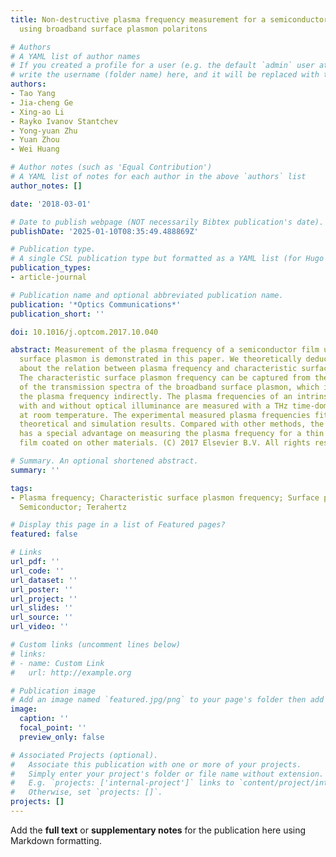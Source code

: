 ```yaml
---
title: Non-destructive plasma frequency measurement for a semiconductor thin film
  using broadband surface plasmon polaritons

# Authors
# A YAML list of author names
# If you created a profile for a user (e.g. the default `admin` user at `content/authors/admin/`), 
# write the username (folder name) here, and it will be replaced with their full name and linked to their profile.
authors:
- Tao Yang
- Jia-cheng Ge
- Xing-ao Li
- Rayko Ivanov Stantchev
- Yong-yuan Zhu
- Yuan Zhou
- Wei Huang

# Author notes (such as 'Equal Contribution')
# A YAML list of notes for each author in the above `authors` list
author_notes: []

date: '2018-03-01'

# Date to publish webpage (NOT necessarily Bibtex publication's date).
publishDate: '2025-01-10T08:35:49.488869Z'

# Publication type.
# A single CSL publication type but formatted as a YAML list (for Hugo requirements).
publication_types:
- article-journal

# Publication name and optional abbreviated publication name.
publication: '*Optics Communications*'
publication_short: ''

doi: 10.1016/j.optcom.2017.10.040

abstract: Measurement of the plasma frequency of a semiconductor film using broadband
  surface plasmon is demonstrated in this paper. We theoretically deduce a formula
  about the relation between plasma frequency and characteristic surface plasmon frequency.
  The characteristic surface plasmon frequency can be captured from the cut-off frequency
  of the transmission spectra of the broadband surface plasmon, which is used to measure
  the plasma frequency indirectly. The plasma frequencies of an intrinsic indium antimonide
  with and without optical illuminance are measured with a THz time-domain spectrometer
  at room temperature. The experimental measured plasma frequencies fit well with
  theoretical and simulation results. Compared with other methods, the proposed method
  has a special advantage on measuring the plasma frequency for a thin semiconductor
  film coated on other materials. (C) 2017 Elsevier B.V. All rights reserved.

# Summary. An optional shortened abstract.
summary: ''

tags:
- Plasma frequency; Characteristic surface plasmon frequency; Surface plasmon polaritons;
  Semiconductor; Terahertz

# Display this page in a list of Featured pages?
featured: false

# Links
url_pdf: ''
url_code: ''
url_dataset: ''
url_poster: ''
url_project: ''
url_slides: ''
url_source: ''
url_video: ''

# Custom links (uncomment lines below)
# links:
# - name: Custom Link
#   url: http://example.org

# Publication image
# Add an image named `featured.jpg/png` to your page's folder then add a caption below.
image:
  caption: ''
  focal_point: ''
  preview_only: false

# Associated Projects (optional).
#   Associate this publication with one or more of your projects.
#   Simply enter your project's folder or file name without extension.
#   E.g. `projects: ['internal-project']` links to `content/project/internal-project/index.md`.
#   Otherwise, set `projects: []`.
projects: []
---
```


Add the **full text** or **supplementary notes** for the publication here using Markdown formatting.
